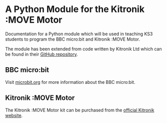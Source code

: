 # A Python Module for the Kitronik :MOVE Motor

Documentation for a Python module which will be used in teaching KS3 students to program the BBC micro:bit and Kitronik :MOVE Motor.

The module has been extended from code written by Kitronik Ltd which can be found in their [GitHub repository](https://github.com/KitronikLtd/micropython-microbit-kitronik-MOVE-motor).

## BBC micro:bit

Visit [microbit.org](https://microbit.org/) for more information about the BBC micro:bit.

## Kitronik :MOVE Motor

The Kitronik :MOVE Motor kit can be purchased from the [official Kitronik website](https://kitronik.co.uk/products/5683-kitronik-move-motor-for-the-bbc-micro-bit).
